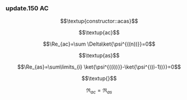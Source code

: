 ### update.150 AC

$$\textup{constructor::acas}$$

$$\textup{ac}$$

$$\Re_{ac}=\sum \Delta\ket{\psi^{((n))}}=0$$

$$\textup{as}$$

$$\Re_{as}=\sum\limits_{i} \ket{\psi^{((i))}}-\ket{\psi^{((i-1))}}=0$$

$$\textup{}$$

$$\Re_{ac}=\Re_{as}$$
